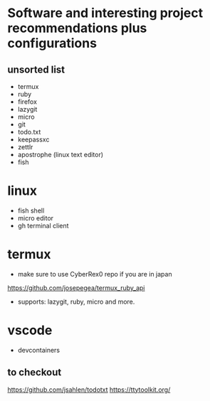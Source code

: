 # Software and interesting project recommendations plus configurations

## unsorted list

- termux
- ruby
- firefox
- lazygit
- micro
- git 
- todo.txt
- keepassxc
- zettlr
- apostrophe (linux text editor)
- fish

# linux
- fish shell
- micro editor
- gh terminal client

# termux

- make sure to use CyberRex0 repo if you are in japan

https://github.com/josepegea/termux_ruby_api

- supports: lazygit, ruby, micro and more.


# vscode
- devcontainers






## to checkout


https://github.com/jsahlen/todotxt
https://ttytoolkit.org/
